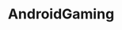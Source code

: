 ---
title: AndroidGaming
crosslinks:
- Android
- tycoon
- EmulationOnAndroid
- gaming
- googleplaydeals
- houkai3rd
- vainglorygame
- incremental_games
- place
- spacerpg3
- xkcd
- wyvernrpg
- FantasyWarTactics
- EndlessFrontier
- PuzzleAndDragons
- 2007scape
- PokemonROMhacks
- CosmicBreakAdv
- emulationonandroid
---